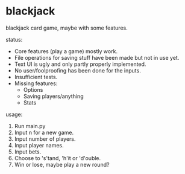 blackjack
=========

blackjack card game, maybe with some features. 

status: 
- Core features (play a game) mostly work. 
- File operations for saving stuff have been made but not in use yet. 
- Text UI is ugly and only partly properly implemented.
- No user/foolproofing has been done for the inputs.
- Insufficient tests.
- Missing features:
    * Options
    * Saving players/anything
    * Stats


usage: 

1. Run main.py
2. Input n for a new game.
3. Input number of players.
4. Input player names.
5. Input bets.
6. Choose to 's'tand, 'h'it or 'd'ouble. 
7. Win or lose, maybe play a new round? 
